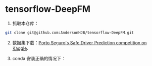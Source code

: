 # tensorflow-DeepFM

1. 抓取本仓库：

```bash
git clone git@github.com:AndersonHJB/tensorflow-DeepFM.git
```

2. 数据集下载：[Porto Seguro's Safe Driver Prediction competition on Kaggle](https://www.kaggle.com/c/porto-seguro-safe-driver-prediction).

3. conda 安装正确的情况下：






